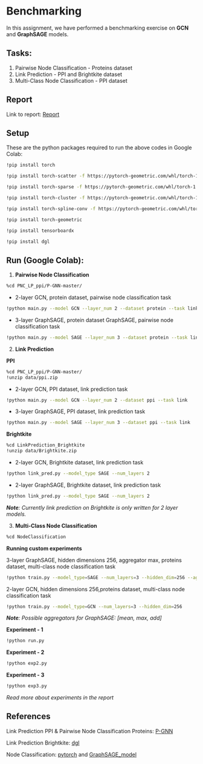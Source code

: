 # Benchmarking

In this assignment, we have performed a benchmarking exercise on **GCN** and **GraphSAGE** models.

## Tasks:

1. Pairwise Node Classification - Proteins dataset
2. Link Prediction - PPI and Brightkite dataset
3. Multi-Class Node Classification - PPI dataset

## Report

Link to report: [Report](https://github.com/Samidha09/COL868/blob/master/Assignments/Benchmarking/Benchmarking.pdf)

## Setup

These are the python packages required to run the above codes in Google Colab:

```bash
!pip install torch

!pip install torch-scatter -f https://pytorch-geometric.com/whl/torch-1.8.0+cu101.html

!pip install torch-sparse -f https://pytorch-geometric.com/whl/torch-1.8.0+cu101.html

!pip install torch-cluster -f https://pytorch-geometric.com/whl/torch-1.8.0+cu101.html

!pip install torch-spline-conv -f https://pytorch-geometric.com/whl/torch-1.8.0+cu101.html

!pip install torch-geometric

!pip install tensorboardx

!pip install dgl
```

## Run (Google Colab):

1. **Pairwise Node Classification**

```bash
%cd PNC_LP_ppi/P-GNN-master/
```

- 2-layer GCN, protein dataset, pairwise node classification task

```bash
!python main.py --model GCN --layer_num 2 --dataset protein --task link_pair
```

- 3-layer GraphSAGE, protein dataset
  GraphSAGE, pairwise node classification task

```bash
!python main.py --model SAGE --layer_num 3 --dataset protein --task link_pair
```

2. **Link Prediction**

**PPI**

```bash
%cd PNC_LP_ppi/P-GNN-master/
!unzip data/ppi.zip
```

- 2-layer GCN, PPI dataset, link prediction task

```bash
!python main.py --model GCN --layer_num 2 --dataset ppi --task link
```

- 3-layer GraphSAGE, PPI dataset, link prediction task

```bash
!python main.py --model SAGE --layer_num 3 --dataset ppi --task link
```

**Brightkite**

```bash
%cd LinkPrediction_Brightkite
!unzip data/Brightkite.zip
```

- 2-layer GCN, Brightkite dataset, link prediction task

```bash
!python link_pred.py --model_type SAGE --num_layers 2
```

- 2-layer GraphSAGE, Brightkite dataset, link prediction task

```bash
!python link_pred.py --model_type SAGE --num_layers 2
```

_**Note**: Currently link prediction on Brightkite is only written for 2 layer models._

3. **Multi-Class Node Classification**

```bash
%cd NodeClassification
```

**Running custom experiments**

3-layer GraphSAGE, hidden dimensions 256, aggregator max, proteins dataset, multi-class node classification task

```bash
!python train.py --model_type=SAGE --num_layers=3 --hidden_dim=256 --aggregator=max
```

2-layer GCN, hidden dimensions 256,proteins dataset, multi-class node classification task

```bash
!python train.py --model_type=GCN --num_layers=3 --hidden_dim=256
```

_**Note**: Possible aggregators for GraphSAGE: [mean, max, add]_

**Experiment - 1**

```bash
!python run.py
```

**Experiment - 2**

```bash
!python exp2.py
```

**Experiment - 3**

```bash
!python exp3.py
```

_Read more about experiments in the report_

## References

Link Prediction PPI & Pairwise Node Classification Proteins: [P-GNN](https://github.com/JiaxuanYou/P-GNN)

Link Prediction Brightkite:
[dgl](https://github.com/dmlc/dgl)

Node Classification: [pytorch](https://pytorch-geometric.readthedocs.io/en/latest/modules/data.html) and [GraphSAGE_model](https://github.com/rusty1s/pytorch_geometric/blob/master/benchmark/kernel/graph_sage.py)
